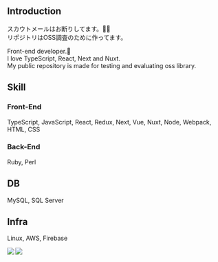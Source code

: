 ## Introduction
スカウトメールはお断りしてます。🙅‍♂️ <br />
リポジトリはOSS調査のために作ってます。

Front-end developer.🙂 <br />
I love TypeScript, React, Next and Nuxt. <br />
My public repository is made for testing and evaluating oss library. <br />

## Skill

### Front-End
TypeScript, JavaScript, React, Redux, Next, Vue, Nuxt, Node, Webpack, HTML, CSS

### Back-End
Ruby, Perl

## DB
MySQL, SQL Server


## Infra
Linux, AWS, Firebase


<a href="https://github.com/Bookman0001">
  <img align="left" src="https://github-readme-stats.vercel.app/api?username=Bookman0001&count_private=true&show_icons=true" />
</a>
<a href="https://github.com/Bookman0001">
  <img align="left" src="https://github-readme-stats.vercel.app/api/top-langs/?username=Bookman0001" />
</a>
